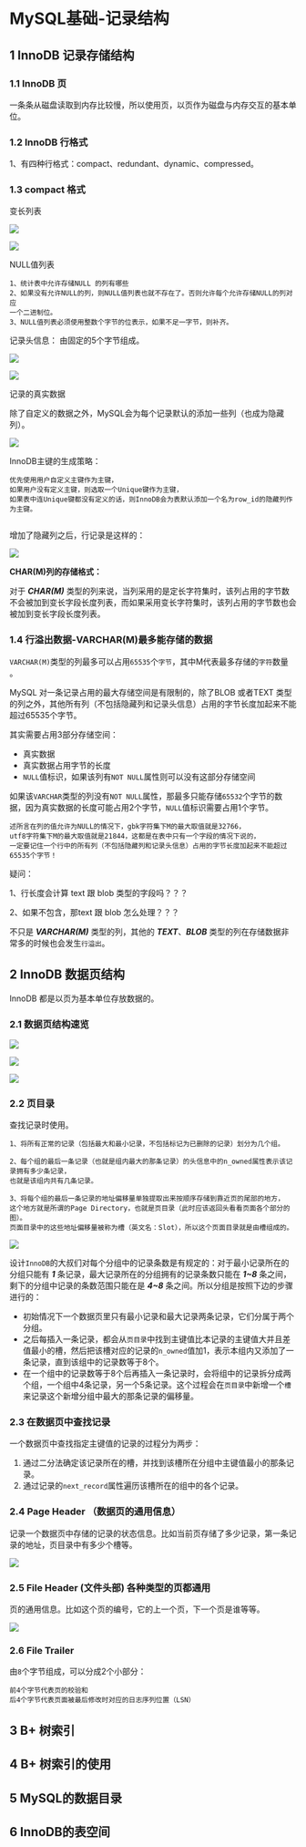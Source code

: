 # MySQL基础-记录结构

## 1 InnoDB 记录存储结构

### 1.1 InnoDB 页 

一条条从磁盘读取到内存比较慢，所以使用页，以页作为磁盘与内存交互的基本单位。

### 1.2 InnoDB 行格式

1、有四种行格式：compact、redundant、dynamic、compressed。

### 1.3 compact  格式

变长列表

![](../.gitbook/assets/image%20%28142%29.png)

![](../.gitbook/assets/image%20%28147%29.png)

NULL值列表

```text
1、统计表中允许存储NULL 的列有哪些
2、如果没有允许NULL的列，则NULL值列表也就不存在了。否则允许每个允许存储NULL的列对应
一个二进制位。
3、NULL值列表必须使用整数个字节的位表示，如果不足一字节，则补齐。
```

记录头信息： 由固定的5个字节组成。

![](../.gitbook/assets/image%20%28139%29.png)

![](../.gitbook/assets/image%20%28143%29.png)

记录的真实数据

除了自定义的数据之外，MySQL会为每个记录默认的添加一些列（也成为隐藏列）。

![](../.gitbook/assets/image%20%28150%29.png)

InnoDB主键的生成策略：

```text
优先使用用户自定义主键作为主键，
如果用户没有定义主键，则选取一个Unique键作为主键，
如果表中连Unique键都没有定义的话，则InnoDB会为表默认添加一个名为row_id的隐藏列作为主键。


```

增加了隐藏列之后，行记录是这样的：

![](../.gitbook/assets/image%20%28144%29.png)

**CHAR\(M\)列的存储格式：**

对于 _**CHAR\(M\)**_ 类型的列来说，当列采用的是定长字符集时，该列占用的字节数不会被加到变长字段长度列表，而如果采用变长字符集时，该列占用的字节数也会被加到变长字段长度列表。

### 1.4 行溢出数据-**VARCHAR\(M\)最多能存储的数据**

`VARCHAR(M)`类型的列最多可以占用`65535`个`字节`，其中M代表最多存储的`字符`数量   。

MySQL 对一条记录占用的最大存储空间是有限制的，除了BLOB 或者TEXT 类型的列之外，其他所有列（不包括隐藏列和记录头信息）占用的字节长度加起来不能超过65535个字节。

其实需要占用3部分存储空间：

* 真实数据
* 真实数据占用字节的长度
* `NULL`值标识，如果该列有`NOT NULL`属性则可以没有这部分存储空间

如果该`VARCHAR`类型的列没有`NOT NULL`属性，那最多只能存储`65532`个字节的数据，因为真实数据的长度可能占用2个字节，`NULL`值标识需要占用1个字节。

```text
述所言在列的值允许为NULL的情况下，gbk字符集下M的最大取值就是32766，
utf8字符集下M的最大取值就是21844，这都是在表中只有一个字段的情况下说的，
一定要记住一个行中的所有列（不包括隐藏列和记录头信息）占用的字节长度加起来不能超过65535个字节！
```

疑问：

1、行长度会计算 text 跟 blob 类型的字段吗？？？

2、如果不包含，那text 跟 blob 怎么处理？？？

不只是 _**VARCHAR\(M\)**_ 类型的列，其他的 _**TEXT**_、_**BLOB**_ 类型的列在存储数据非常多的时候也会发生`行溢出`。



## 2 InnoDB 数据页结构

InnoDB 都是以页为基本单位存放数据的。

### 2.1 数据页结构速览

![](../.gitbook/assets/image%20%28146%29.png)

![](../.gitbook/assets/image%20%28145%29.png)

![](../.gitbook/assets/image%20%28140%29.png)

### 2.2 页目录

查找记录时使用。

```text
1、将所有正常的记录（包括最大和最小记录，不包括标记为已删除的记录）划分为几个组。

2、每个组的最后一条记录（也就是组内最大的那条记录）的头信息中的n_owned属性表示该记录拥有多少条记录，
也就是该组内共有几条记录。

3、将每个组的最后一条记录的地址偏移量单独提取出来按顺序存储到靠近页的尾部的地方，
这个地方就是所谓的Page Directory，也就是页目录（此时应该返回头看看页面各个部分的图）。
页面目录中的这些地址偏移量被称为槽（英文名：Slot），所以这个页面目录就是由槽组成的。
```

![](../.gitbook/assets/image%20%28149%29.png)





设计`InnoDB`的大叔们对每个分组中的记录条数是有规定的：对于最小记录所在的分组只能有 _**1**_ 条记录，最大记录所在的分组拥有的记录条数只能在 _**1~8**_ 条之间，剩下的分组中记录的条数范围只能在是 _**4~8**_ 条之间。所以分组是按照下边的步骤进行的：

* 初始情况下一个数据页里只有最小记录和最大记录两条记录，它们分属于两个分组。
* 之后每插入一条记录，都会从`页目录`中找到主键值比本记录的主键值大并且差值最小的槽，然后把该槽对应的记录的`n_owned`值加1，表示本组内又添加了一条记录，直到该组中的记录数等于8个。
* 在一个组中的记录数等于8个后再插入一条记录时，会将组中的记录拆分成两个组，一个组中4条记录，另一个5条记录。这个过程会在`页目录`中新增一个`槽`来记录这个新增分组中最大的那条记录的偏移量。

### 2.3 在数据页中查找记录

一个数据页中查找指定主键值的记录的过程分为两步：

1. 通过二分法确定该记录所在的槽，并找到该槽所在分组中主键值最小的那条记录。
2. 通过记录的`next_record`属性遍历该槽所在的组中的各个记录。



### 2.4 Page Header （数据页的通用信息）

记录一个数据页中存储的记录的状态信息。比如当前页存储了多少记录，第一条记录的地址，页目录中有多少个槽等。

![](../.gitbook/assets/image%20%28141%29.png)



### 2.5 File Header \(文件头部\)  各种类型的页都通用

页的通用信息。比如这个页的编号，它的上一个页，下一个页是谁等等。

![](../.gitbook/assets/image%20%28148%29.png)

### 2.6 File Trailer

由`8`个字节组成，可以分成2个小部分：

```text
前4个字节代表页的校验和
后4个字节代表页面被最后修改时对应的日志序列位置（LSN）
```

## 3 B+ 树索引



## 4 B+ 树索引的使用



## 5 MySQL的数据目录

## 

## 6 InnoDB的表空间

## 

  

